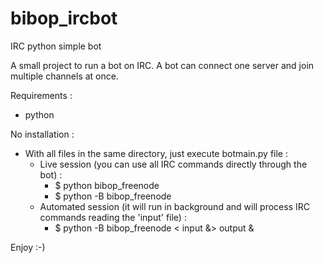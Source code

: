 # bibop_ircbot
IRC python simple bot 

A small project to run a bot on IRC.
A bot can connect one server and join multiple channels at once.

Requirements : 
- python

No installation : 
- With all files in the same directory, just execute botmain.py file :
  - Live session (you can use all IRC commands directly through the bot) :
      - $ python bibop_freenode
      - $ python -B bibop_freenode
  - Automated session (it will run in background and will process IRC commands reading the 'input' file) :
      - $ python -B bibop_freenode < input &> output &

Enjoy :-)
